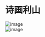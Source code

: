 ﻿# 诗画利山
![image](http://oxe993ep0.bkt.clouddn.com/demo1.gif)  
![image](http://oxe993ep0.bkt.clouddn.com/demo2.gif)  